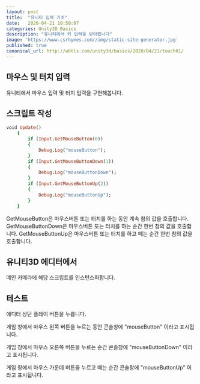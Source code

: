 ```yaml
---
layout: post
title:  "유니티 입력 기초"
date:   2020-04-21 10:50:07
categories: Unity3D Basics
description: "유니티에서 키 입력을 받아봅니다"
image: 'https://www.csrhymes.com//img/static-site-generator.jpg'
published: true
canonical_url: http://whtls.com/unity3d/basics/2020/04/21/touch01/
---
```


## 마우스 및 터치 입력
유니티에서 마우스 입력 및 터치 입력을 구현해봅니다.

## 스크립트 작성
```ruby
void Update()
    {
        if (Input.GetMouseButton(0))
        {
            Debug.Log("mouseButton");
        }
        if (Input.GetMouseButtonDown(1))
        {
            Debug.Log("mouseButtonDown");
        }
        if (Input.GetMouseButtonUp(2))
        {
            Debug.Log("mouseButtonUp");
        }
    }
```
GetMouseButton은 마우스버튼 또는 터치를 하는 동안 계속 참의 값을 호출합니다.
GetMouseButtonDown은 마우스버튼 또는 터치를 하는 순간 한번 참의 값을 호출합니다.
GetMouseButtonUp은 마우스버튼 또는 터치를 하고 떼는 순간 한번 참의 값을 호출합니다.

## 유니티3D 에디터에서
메인 카메라에 해당 스크립트를 인스턴스화합니다.  

## 테스트
에디터 상단 플레이 버튼을 누릅니다.

게임 창에서 마우스 왼쪽 버튼을 누르는 동안 콘솔창에 "mouseButton" 이라고 표시됩니다.

게임 창에서 마우스 오른쪽 버튼을 누르는 순간 콘솔창에 "mouseButtonDown" 이라고 표시됩니다.

게임 창에서 마우스 가운데 버튼을 누르고 떼는 순간 콘솔창에 "mouseButtonUp" 이라고 표시됩니다.


